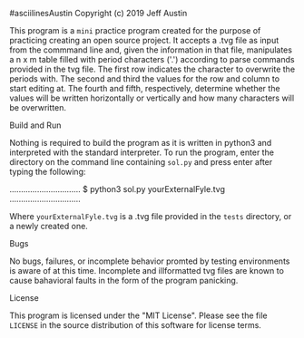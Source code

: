 #asciilinesAustin
Copyright (c) 2019 Jeff Austin

This program is a `mini` practice program created for the purpose of practicing creating an open source project.
It accepts a .tvg file as input from the commmand line and, given the information in that
file, manipulates a n x m table filled with period characters ('.') according to parse commands provided
in the tvg file. The first row indicates the character to overwrite the periods with. The second and third 
the values for the row and column to start editing at. The fourth and fifth, respectively, determine whether
the values will be written horizontally or vertically and how many characters will be overwritten.

Build and Run

Nothing is required to build the program as it is written in python3 and interpreted with the standard interpreter.
To run the program, enter the directory on the command line containing `sol.py` and press enter after typing the following:

...............................
$ python3 sol.py yourExternalFyle.tvg
...............................

Where `yourExternalFyle.tvg` is a .tvg file provided in the `tests` directory, or a newly created one.

Bugs

No bugs, failures, or incomplete behavior promted by testing environments is aware of at this time.
Incomplete and illformatted tvg files are known to cause bahavioral faults in the form of the program panicking.

License

This program is licensed under the "MIT License".  Please
see the file `LICENSE` in the source distribution of this
software for license terms.
